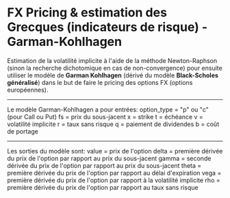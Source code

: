 # FX Pricing & estimation des Grecques (indicateurs de risque) - Garman-Kohlhagen 

Estimation de la volatilité implicite à l'aide de la méthode Newton-Raphson (sinon la recherche dichotomique en cas de non-convergence) pour ensuite utiliser le modèle de **Garman Kohlhagen** (dérivé du modèle **Black-Scholes généralisé**) dans le but de faire le pricing des options FX (options européennes).

---
Le modèle Garman-Kohlhagen a pour entrées:
option_type = "p" ou "c" (pour Call ou Put)
fs = prix du sous-jacent
x = strike
t = échéance
v = volatilité implicite
r = taux sans risque
q = paiement de dividendes
b = coût de portage

---
Les sorties du modèle sont:
value = prix de l'option
delta = première dérivée du prix de l'option par rapport au prix du sous-jacent
gamma = seconde dérivée du prix de l'option par rapport au prix du sous-jacent
theta = première dérivée du prix de l'option par rapport au délai d'expiration
vega = première dérivée du prix de l'option par rapport à la volatilité implicite
rho = première dérivée du prix de l'option par rapport au taux sans risque